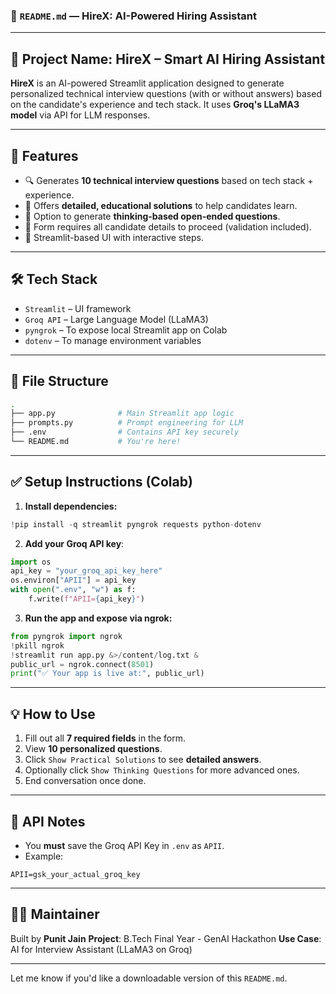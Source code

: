 ### 📘 `README.md` — HireX: AI-Powered Hiring Assistant

---

## 💼 Project Name: **HireX – Smart AI Hiring Assistant**

**HireX** is an AI-powered Streamlit application designed to generate personalized technical interview questions (with or without answers) based on the candidate's experience and tech stack. It uses **Groq's LLaMA3 model** via API for LLM responses.

---

## 🚀 Features

* 🔍 Generates **10 technical interview questions** based on tech stack + experience.
* 🧠 Offers **detailed, educational solutions** to help candidates learn.
* 💭 Option to generate **thinking-based open-ended questions**.
* 🧾 Form requires all candidate details to proceed (validation included).
* 🎯 Streamlit-based UI with interactive steps.

---

## 🛠️ Tech Stack

* `Streamlit` – UI framework
* `Groq API` – Large Language Model (LLaMA3)
* `pyngrok` – To expose local Streamlit app on Colab
* `dotenv` – To manage environment variables

---

## 📁 File Structure

```bash
.
├── app.py              # Main Streamlit app logic
├── prompts.py          # Prompt engineering for LLM
├── .env                # Contains API key securely
└── README.md           # You're here!
```

---

## ✅ Setup Instructions (Colab)

1. **Install dependencies:**

```python
!pip install -q streamlit pyngrok requests python-dotenv
```

2. **Add your Groq API key**:

```python
import os
api_key = "your_groq_api_key_here"
os.environ["APII"] = api_key
with open(".env", "w") as f:
    f.write(f"APII={api_key}")
```

3. **Run the app and expose via ngrok:**

```python
from pyngrok import ngrok
!pkill ngrok
!streamlit run app.py &>/content/log.txt &
public_url = ngrok.connect(8501)
print("✅ Your app is live at:", public_url)
```

---

## 💡 How to Use

1. Fill out all **7 required fields** in the form.
2. View **10 personalized questions**.
3. Click `Show Practical Solutions` to see **detailed answers**.
4. Optionally click `Show Thinking Questions` for more advanced ones.
5. End conversation once done.

---

## 🔐 API Notes

* You **must** save the Groq API Key in `.env` as `APII`.
* Example:

```
APII=gsk_your_actual_groq_key
```

---

## 👨‍💻 Maintainer

Built by **Punit Jain**
**Project**: B.Tech Final Year - GenAI Hackathon
**Use Case**: AI for Interview Assistant (LLaMA3 on Groq)

---

Let me know if you'd like a downloadable version of this `README.md`.
